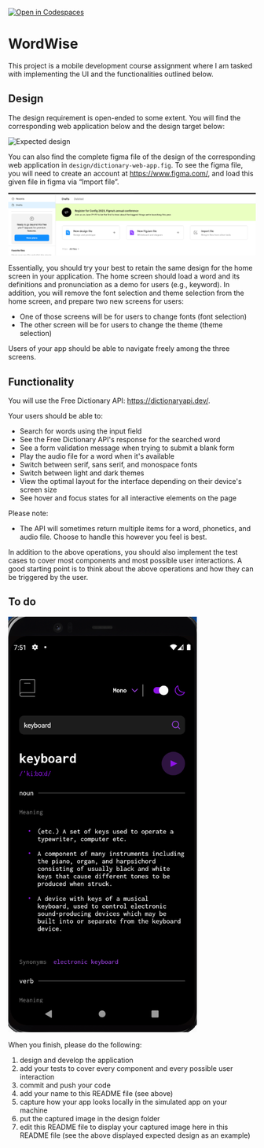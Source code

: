 [![Open in Codespaces](https://classroom.github.com/assets/launch-codespace-7f7980b617ed060a017424585567c406b6ee15c891e84e1186181d67ecf80aa0.svg)](https://classroom.github.com/open-in-codespaces?assignment_repo_id=11084832)

# WordWise

This project is a mobile development course assignment where I am tasked with implementing the UI and the functionalities outlined below.

## Design

The design requirement is open-ended to some extent. You will find the corresponding web application below and the design target below:

![Expected design](design/.png)

You can also find the complete figma file of the design of the corresponding web application in `design/dictionary-web-app.fig`. To see the figma file, you will need to create an account at https://www.figma.com/, and load this given file in figma via “Import file”.

![Importation](design/import.png)

Essentially, you should try your best to retain the same design for the home screen in your application. The home screen should load a word and its definitions and pronunciation as a demo for users (e.g., keyword). In addition, you will remove the font selection and theme selection from the home screen, and prepare two new screens for users:

- One of those screens will be for users to change fonts (font selection)
- The other screen will be for users to change the theme (theme selection)

Users of your app should be able to navigate freely among the three screens.

## Functionality

You will use the Free Dictionary API: https://dictionaryapi.dev/.

Your users should be able to:

- Search for words using the input field
- See the Free Dictionary API's response for the searched word
- See a form validation message when trying to submit a blank form
- Play the audio file for a word when it's available
- Switch between serif, sans serif, and monospace fonts
- Switch between light and dark themes
- View the optimal layout for the interface depending on their device's screen size
- See hover and focus states for all interactive elements on the page

Please note:

- The API will sometimes return multiple items for a word, phonetics, and audio file. Choose to handle this however you feel is best.

In addition to the above operations, you should also implement the test cases to cover most components and most possible user interactions. A good starting point is to think about the above operations and how they can be triggered by the user.

## To do

![Importation](design/LocalMachineSnapshot.png)

When you finish, please do the following:

1. design and develop the application
1. add your tests to cover every component and every possible user interaction
1. commit and push your code
1. add your name to this README file (see above)
1. capture how your app looks locally in the simulated app on your machine
1. put the captured image in the design folder
1. edit this README file to display your captured image here in this README file (see the above displayed expected design as an example)
